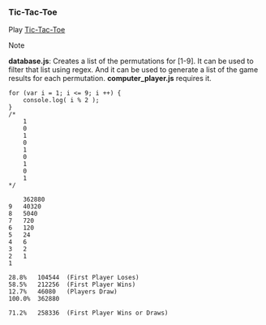 ### Tic-Tac-Toe

Play [Tic-Tac-Toe](http://wrightben.com/tic-tac-toe/)

>[!NOTE]
> **database.js**: Creates a list of the permutations for [1-9]. It can be used to filter that list using regex. And it can be used to generate a list of the game results for each permutation. **computer_player.js** requires it.





```
for (var i = 1; i <= 9; i ++) {
	console.log( i % 2 );
}
/*
	1
	0
	1
	0
	1
	0
	1
	0
	1
*/
```

```
	362880
9	40320
8	5040
7	720
6	120
5	24
4	6
3	2
2	1
1	
```

```
28.8%	104544	(First Player Loses)
58.5%	212256	(First Player Wins)
12.7%	46080	(Players Draw)
100.0%	362880

71.2%	258336	(First Player Wins or Draws)
```